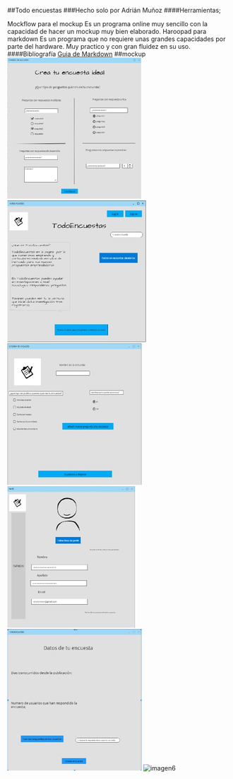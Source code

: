 ##Todo encuestas 
###Hecho solo por Adrián Muñoz
####Herramientas;

Mockflow para el mockup
Es un programa online muy sencillo con la capacidad de hacer un mockup muy bien elaborado.
Haroopad para markdown
Es un programa que no requiere unas grandes capacidades por parte del hardware. Muy practico y con gran fluidez en su uso.
####Bibliografía [Guia de Markdown](https://markdown.es/sintaxis-markdown/) 
##mockup
![imagen1](./mockup/28a0ec72-7101-482c-a4e1-14e8682b3179.jpg)
![imagen2](./mockup/57476d2d-1a53-41b2-9250-653369b1f4c2.jpg)
![imagen3](./mockup/66c27f92-e8ee-4047-a99a-188f091a3e35.jpg)
![imagen4](./mockup/799bcf4c-112c-434e-814e-1d3829aad0c9.jpg)
![imagen5](./mockup/cad2e499-401b-4db8-b5de-fc8da0a2d117.jpg)
![imagen6](./mockup/mockuperror.PNG)